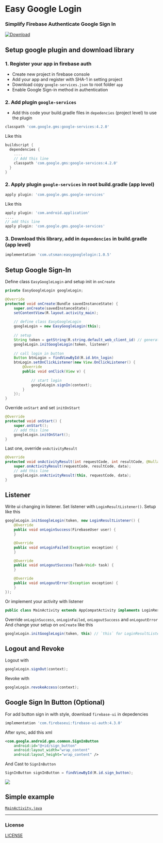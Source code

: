 # Easy Google Login
### Simplify Firebase Authenticate Google Sign In

 [ ![Download](https://api.bintray.com/packages/kucingapes/utsman/com.utsman/images/download.svg) ](https://bintray.com/kucingapes/utsman/com.utsman/_latestVersion)
 
 ## Setup google plugin and download library
 ### 1. Register your app in firebase auth
- Create new project in firebase console
- Add your app and register with SHA-1 in setting project
- Download copy ```google-services.json``` to root folder ```app```
- Enable Google Sign-in method in authentication

### 2. Add plugin ```google-services```
- Add this code your build.gradle files in ```depedencies``` (project level) to use the plugin
```gradle
classpath 'com.google.gms:google-services:4.2.0'
```
Like this
```gradle
buildscript {
  dependencies {
    ....
    // Add this line
    classpath 'com.google.gms:google-services:4.2.0'
  }
}
```

### 2. Apply plugin ```google-services``` in root build.gradle (app level)
```gradle
apply plugin: 'com.google.gms.google-services'
```
Like this
```gradle
apply plugin: 'com.android.application'
....
// add this line
apply plugin: 'com.google.gms.google-services'
```

### 3. Download this library, add in ```dependencies``` in build.gradle (app level)
```gradle
implementation 'com.utsman:easygooglelogin:1.0.5'
```

## Setup Google Sign-In
Define class ```EasyGoogleLogin``` and setup init in ```onCreate```
```java
private EasyGoogleLogin googleLogin;

@Override
protected void onCreate(Bundle savedInstanceState) {
    super.onCreate(savedInstanceState);
    setContentView(R.layout.activity_main);
    
    // define class EasyGoogleLogin
    googleLogin = new EasyGoogleLogin(this);
    
    // setup
    String token = getString(R.string.default_web_client_id) // generate token google services
    googleLogin.initGoogleLogin(token, listener)
    
    // call login in button
    Button btnLogin = findViewById(R.id.btn_login)
    btnLogin.setOnClickListener(new View.OnClickListener() {
        @Override
        public void onClick(View v) {
        
            // start login
            googleLogin.signIn(context);
        }
    });
}
```

Override ```onStart``` and set ```initOnStart```
```java
@Override
protected void onStart() {
    super.onStart();
    // add this line
    googleLogin.initOnStart();
}
```

Last one, override ```onActivityResult```<br>
```java
@Override
protected void onActivityResult(int requestCode, int resultCode, @Nullable Intent data) {
    super.onActivityResult(requestCode, resultCode, data);
    // add this line
    googleLogin.onActivityResult(this, requestCode, data);
}
```

## Listener
Write ui changing in listener. Set listener with ```LoginResultListener()```. Setup like this
```java
googleLogin.initGoogleLogin(token, new LoginResultListener() {
    @Override
    public void onLoginSuccess(FirebaseUser user) {
    }

    @Override
    public void onLoginFailed(Exception exception) {
    }

    @Override
    public void onLogoutSuccess(Task<Void> task) {
    }

    @Override
    public void onLogoutError(Exception exception) {
    }
});
```

Or implement your activity with listener
```java
public class MainActivity extends AppCompatActivity implements LoginResultListener
```
Override ```onLoginSuccess```, ```onLoginFailed```, ```onLogoutSuccess``` and ```onLogoutError```<br>
And change your setup on ```onCreate``` like this
```java
googleLogin.initGoogleLogin(token, this) // `this` for LoginResultListener
```

## Logout and Revoke
Logout with
```java
googleLogin.signOut(context);
```

Revoke with
```java
googleLogin.revokeAccess(context);
```

## Google Sign In Button (Optional)
For add button sign in with style, download ```firebase-ui``` in depedencies
```gradle
implementation 'com.firebaseui:firebase-ui-auth:4.3.0'
```
After sync, add this xml
```xml
<com.google.android.gms.common.SignInButton
    android:id="@+id/sign_button"
    android:layout_width="wrap_content"
    android:layout_height="wrap_content" />
```
And Cast to ```SignInButton```
```java
SignInButton signInButton = findViewById(R.id.sign_button);
```

![](https://i.ibb.co/GQcYS9D/image.png)

## Simple example
[```MainActivity.java```](https://github.com/utsmannn/EasyGoogleLogin/blob/master/app/src/main/java/com/utsman/googlelogin/MainActivity.java#L25)

---

### License
[LICENSE](/LICENSE)
